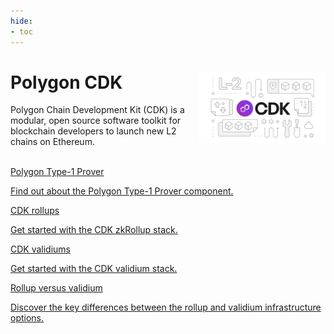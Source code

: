 ```yaml
---
hide:
- toc
---
```


<style>
   .git-revision-date-localized-plugin, .md-source-file, .md-content__button.md-icon {
      display: none;
   }
</style>

<div class="section-wrapper product-section-head">
   <div class="hero-image"><img src="../img/cdk/cdk.svg" loading="lazy" class="hero-image" style="width: 40%; float: right;"></div>
   <div class="hero-left">
      <h1 class="hero-heading">Polygon CDK</h1>
      <p class="hero-subtext">Polygon Chain Development Kit (CDK) is a modular, open source software toolkit for blockchain developers to launch new L2 chains on Ethereum.</p>
   </div>
   </br>
</div>

<div class="grid-container">
   <div class="grid-item">
      <a href="./architecture/type-1-prover/intro-t1-prover">
         <div class="product-list-item-header">
            <div class="feature-card-heading">Polygon Type-1 Prover</div>
         </div>
         <p class="feature-paragraph">Find out about the Polygon Type-1 Prover component.</p>
      </a>
   </div>
   <div class="grid-item">
      <a href="./get-started/quickstart-rollup">
         <div class="product-list-item-header">
            <div class="feature-card-heading">CDK rollups</div>
         </div>
         <p class="feature-paragraph">Get started with the CDK zkRollup stack.</p>
      </a>
   </div>
   <div class="grid-item">
      <a href="./get-started/quickstart-validium">
         <div class="product-list-item-header">
            <div class="feature-card-heading">CDK validiums</div>
         </div>
         <p class="feature-paragraph">Get started with the CDK validium stack.</p>
      </a>
   </div>
   <div class="grid-item">
      <a href="./spec/validium-vs-rollup">
         <div class="product-list-item-header">
            <div class="feature-card-heading">Rollup versus validium</div>
         </div>
         <p class="feature-paragraph">Discover the key differences between the rollup and validium infrastructure options.</p>
      </a>
   </div>
</div>
</div>